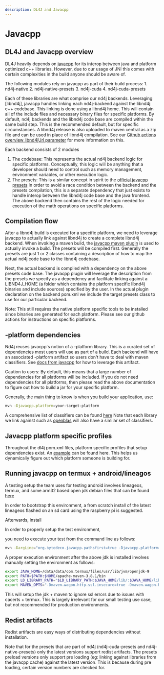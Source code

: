```yaml
---
description: DL4J and Javacpp
---
```


# Javacpp

## DL4J and Javacpp overview

DL4J heavily depends on [javacpp](https://github.com/bytedeco/javacpp) for its interop between java and platform optimized c++ libraries. However, due to our usage of JNI this comes with certain complexities in the build anyone should be aware of.

The following modules rely on javacpp as part of their build process: 1. nd4j-native 2. nd4j-native-presets 3. nd4j-cuda 4. nd4j-cuda-presets

Each of these libraries are what comprise our nd4j backends. Leveraging \[libnd4j], javacpp handles linking each nd4j-backend against the libnd4j c++ codebase. This linking is done using a libnd4j home. This will contain all of the include files and necessary binary files for specific platforms. By default, nd4j backends and the libnd4j code base are compiled within the same build step. This is the recommended default, but for specific circumstances. A libnd4j release is also uploaded to maven central as a zip file and can be used in place of libnd4j compilation. See our [Github actions overview libnd4jUrl parameter](https://app.gitbook.com/s/-LsGrpMiOeoMSFYK0VJQ-714541269/multi-project/how-to-guides/developer-docs/github-actions-overview.md) for more information on this.

Each backend consists of 2 modules

1. The codebase: This represents the actual nd4j backend logic for specific platforms. Conceptually, this logic will be anything that a developer should need to control such as memory management, environment variables, or other execution logic.
2. The presets: This is a similar concept in spirit to the [official javacpp presets](https://github.com/bytedeco/javacpp-presets) In order to avoid a race condition between the backend and the presets compilation, this is a separate dependency that just exists to handle interop between the libnd4j code base and the java frontend. The above backend then contains the rest of the logic needed for execution of the math operations on specific platforms.

## Compilation flow

After a libnd4j build is executed for a specific platform, we need to leverage javacpp to actually link against libnd4j to create a complete libnd4j backend. When invoking a maven build, the [javacpp maven plugin](http://bytedeco.org/javacpp/apidocs/org/bytedeco/javacpp/tools/BuildMojo.html) is used to actually invoke a build. The presets will be compiled first. Generally the presets are just 1 or 2 classes containing a description of how to map the actual nd4j code base to the libnd4j codebase.

Next, the actual backend is compiled with a dependency on the above presets code base. The javacpp plugin will leverage the description from the presets we specify as a dependency and facilitate linking against a LIBND4J\_HOME (a folder which contains the platform specific libnd4j binaries and include sources) specified by the user. In the actual plugin declaration on the backend pom.xml we include the target presets class to use for our particular backend.

Note: This still requires the native platform specific tools to be installed since binaries are generated for each platform. Please see our github actions for instructions on specific platforms.

## -platform dependencies

Nd4j reuses javacpp's notion of a -platform library. This is a curated set of dependencies most users will use as part of a build. Each backend will have an associated -platform artifact so users don't have to deal with maven classifiers. See [docs from javacpp](https://github.com/bytedeco/javacpp-presets/wiki/Reducing-the-Number-of-Dependencies) for how to leverage this artifact.

Caution to users: By default, this means that a large number of dependencies for all platforms will be included. If you do not need dependencies for all platforms, then please read the above documentation to figure out how to build a jar for your specific platform.

Generally, the main thing to know is when you build your application, use:

```bash
mvn -Djavacpp.platform=your-target-platform
```

A comprehensive list of classifiers can be found [here](https://repo1.maven.org/maven2/org/nd4j/nd4j-native/1.0.0-beta7/) Note that each library we link against such as [openblas](https://repo1.maven.org/maven2/org/bytedeco/openblas/0.3.13-1.5.5/) will also have a similar set of classifiers.

## Javacpp platform specific profiles

Throughout the dl4j pom.xml files, platform specific profiles that setup dependencies exist. An [example](https://github.com/eclipse/deeplearning4j/blob/821a0a4727bfd5bc312723b8864330566706bf9b/pom.xml#L1096) can be found here. This helps us dynamically figure out which platform someone is building for.

## Running javacpp on termux + android/lineagos

A testing setup the team uses for testing android involves lineageos, termux, and some arm32 based open jdk debian files that can be found [here](https://ia802807.us.archive.org/19/items/openjdk-9-jre-headless\_9.2017.8.20-1\_x86\_64)

In order to bootstrap this environment, a from scratch install of the latest lineageos flashed on an sd card using the raspberry pi is suggested.

Afterwards, install

In order to properly setup the test environment,

you need to execute your test from the command line as follows:

```bash
mvn -DargLine="org.bytedeco.javacpp.pathsfirst=true -Djavacpp.platform=android-arm" -Dorg.bytedeco.javacpp.pathsfirst=true -Djavcpp.platform=android-arm clean test
```

A proper execution environment after the above jdk is installed involves manually setting the environment as follows:

```bash
export JAVA_HOME=/data/data/com.termux/files/usr/lib/jvm/openjdk-9
export PATH=$PATH:$HOME/apache-maven-3.8.1/bin
export LD_LIBRARY_PATH="$LD_LIBRARY_PATH:$JAVA_HOME/lib/:$JAVA_HOME/lib/jli"
export MAVEN_OPTS="-Dmaven.wagon.http.ssl.insecure=true -Dmaven.wagon.http.ssl.allowall=ture -Dmaven.wagon.http.ssl.ignore.validity.dates=true"
```

This will setup the jdk + maven to ignore ssl errors due to issues with cacerts + termux. This is largely irrelevant for our small testing use case, but not recommended for production environments.

## Redist artifacts

Redist artifacts are easy ways of distributing dependencies without installation.

Note that for the presets that are part of nd4j (nd4j-cuda-presets and nd4j-native-presets) only the latest versions support redist artifacts. The presets preload versions only support pre loading (eg: linking against libraries from the javacpp cache) against the latest version. This is because during pre loading, certain version numbers are checked for.
